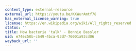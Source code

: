```yaml
---
content_type: external-resource
external_url: https://youtu.be/KXWurAmtf78
has_external_license_warning: true
license: https://en.wikipedia.org/wiki/All_rights_reserved
status: ''
title: How bacteria 'talk' - Bonnie Bassler
uid: e74ec50b-c649-4bca-93d7-76001a93cd06
wayback_url: ''
---
```


